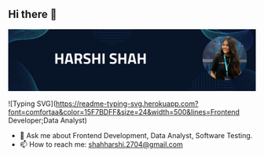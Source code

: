 ## Hi there 👋
![Harshi Shah](https://github.com/Shahharshii/Shahharshii/blob/main/Harshi%20Shah.png)

![Typing SVG](https://readme-typing-svg.herokuapp.com?font=comfortaa&color=15F7BDFF&size=24&width=500&lines=Frontend Developer;Data Analyst)

- 💬 Ask me about Frontend Development, Data Analyst, Software Testing.
- 📫 How to reach me: shahharshi.2704@gmail.com
<!--
**Shahharshii/Shahharshii** is a ✨ _special_ ✨ repository because its `README.md` (this file) appears on your GitHub profile.

Here are some ideas to get you started:

- 🔭 I’m currently working on ...
- 🌱 I’m currently learning ...
- 👯 I’m looking to collaborate on ...
- 🤔 I’m looking for help with ...
- 💬 Ask me about ...
- 📫 How to reach me: ...
- 😄 Pronouns: ...
- ⚡ Fun fact: ...
-->
